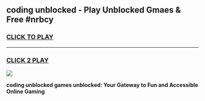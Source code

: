 
## coding unblocked - Play Unblocked Gmaes & Free #nrbcy
<h3>
<a href="https://news.freeplayer.one?title=coding_unblocked&ref=26F">CLICK TO PLAY</a></h3>
<hr>

<h3>
<a href="https://news.freeplayer.one?title=coding_unblocked&ref=26F">CLICK 2 PLAY</a>
  
</h3>

<a href="https://news.freeplayer.one?title=coding_unblocked&ref=26F/"><img src="https://clearcache.store/games.png"></a>


**coding unblocked games unblocked: Your Gateway to Fun and Accessible Online Gaming**

